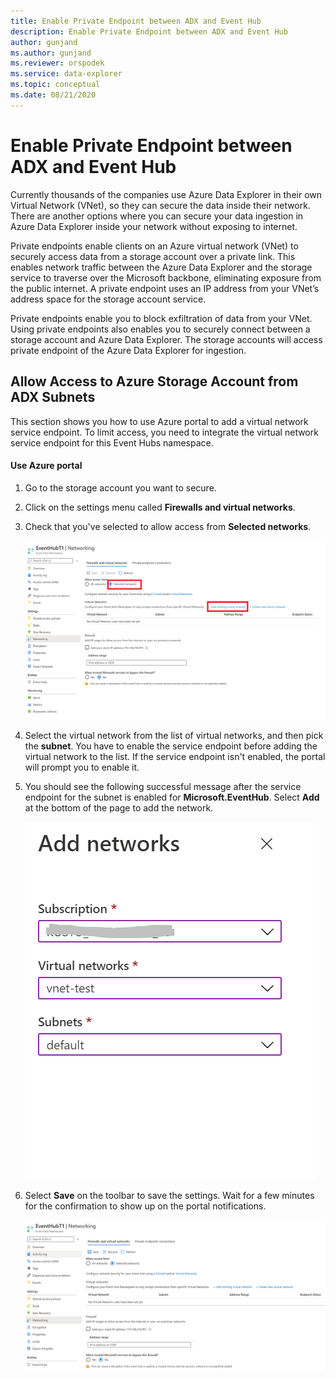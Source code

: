 ```yaml
---
title: Enable Private Endpoint between ADX and Event Hub
description: Enable Private Endpoint between ADX and Event Hub
author: gunjand
ms.author: gunjand
ms.reviewer: orspodek
ms.service: data-explorer
ms.topic: conceptual
ms.date: 08/21/2020
---
```

# Enable Private Endpoint between ADX and Event Hub

Currently thousands of the companies use Azure Data Explorer in their own Virtual Network (VNet), so they  can secure the data  inside their network. There are another options where you can secure your data ingestion  in Azure Data Explorer inside your network without exposing to internet. 

Private endpoints enable clients on an Azure virtual network (VNet) to securely access data from a storage account over a private link. This enables network traffic between the Azure Data Explorer and the storage service to traverse over the Microsoft backbone, eliminating exposure from the public internet. A private endpoint uses an IP address from your VNet’s address space for the storage account service.
 
Private endpoints enable you to block exfiltration of data from your VNet. Using private endpoints also enables you to securely connect between a storage account and Azure Data Explorer. The storage accounts will access private endpoint of the Azure Data Explorer for ingestion.
 


## Allow Access to Azure Storage Account from ADX Subnets

This section shows you how to use Azure portal to add a virtual network service endpoint. To limit access, you need to integrate the virtual network service endpoint for this Event Hubs namespace.
#### Use Azure portal
1.	Go to the storage account you want to secure.
1.	Click on the settings menu called **Firewalls and virtual networks**.
1.	Check that you've selected to allow access from **Selected networks**.

    ![storage vnet diagram](media/vnet-enable-privatelink-storage\Storage-1.png)

1.	Select the virtual network from the list of virtual networks, and then pick the **subnet**. You have to enable the service endpoint before adding the virtual network to the list. If the service endpoint isn't enabled, the portal will prompt you to enable it.
1.	You should see the following successful message after the service endpoint for the subnet is enabled for **Microsoft.EventHub**. Select **Add** at the bottom of the page to add the network.



    ![storage add network diagram](media/vnet-enable-privatelink-storage\Storage-2.png)

1.	Select **Save** on the toolbar to save the settings. Wait for a few minutes for the confirmation to show up on the portal notifications.

    ![storage subnet diagram](media/vnet-enable-privatelink-storage\Storage-3.png)